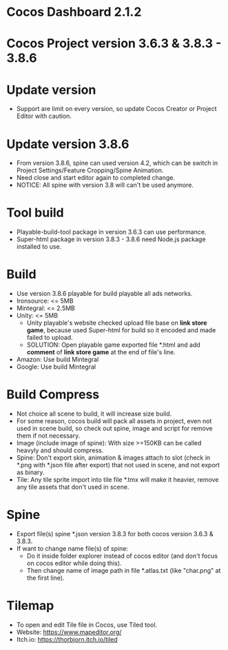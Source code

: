 # Cocos Dashboard 2.1.2
# Cocos Project version 3.6.3 & 3.8.3 - 3.8.6

# Update version
- Support are limit on every version, so update Cocos Creator or Project Editor with caution.

# Update version 3.8.6
- From version 3.8.6, spine can used version 4.2, which can be switch in Project Settings/Feature Cropping/Spine Animation.
- Need close and start editor again to completed change.
- NOTICE: All spine with version 3.8 will can't be used anymore.

# Tool build
- Playable-build-tool package in version 3.6.3 can use performance.
- Super-html package in version 3.8.3 - 3.8.6 need Node.js package installed to use.

# Build
- Use version 3.8.6 playable for build playable all ads networks.
- Ironsource: <= 5MB
- Mintegral: <= 2.5MB
- Unity: <= 5MB
    + Unity playable's website checked upload file base on <b>link store game</b>, because used Super-html for build so it encoded and made failed to upload.
    + SOLUTION: Open playable game exported file *.html and add <b>comment</b> of <b>link store game</b> at the end of file's line.
- Amazon: Use build Mintegral
- Google: Use build Mintegral

# Build Compress
- Not choice all scene to build, it will increase size build.
- For some reason, cocos build will pack all assets in project, even not used in scene build, so check out spine, image and script for remove them if not necessary.
- Image (include image of spine): With size >=150KB can be called heavyly and should compress.
- Spine: Don't export skin, animation & images attach to slot (check in *.png with *.json file after export) that not used in scene, and not export as binary.
- Tile: Any tile sprite import into tile file *.tmx will make it heavier, remove any tile assets that don't used in scene.

# Spine
- Export file(s) spine *.json version 3.8.3 for both cocos version 3.6.3 & 3.8.3.
- If want to change name file(s) of spine:
    + Do it inside folder explorer instead of cocos editor (and don't focus on cocos editor while doing this).
    + Then change name of image path in file *.atlas.txt (like "char.png" at the first line).

# Tilemap
- To open and edit Tile file in Cocos, use Tiled tool.
- Website: https://www.mapeditor.org/
- Itch.io: https://thorbjorn.itch.io/tiled